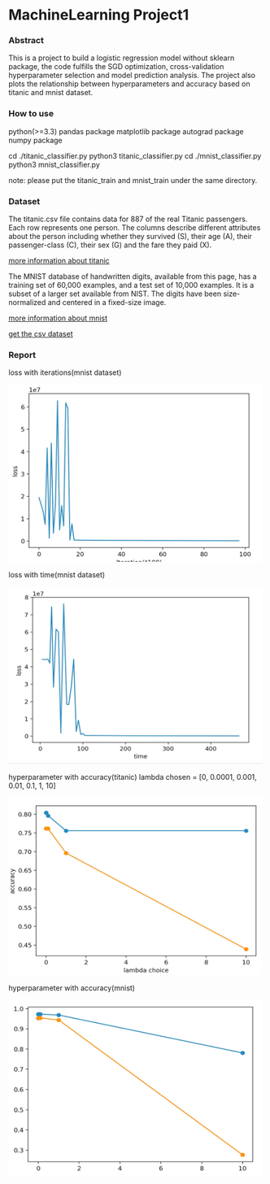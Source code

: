 # MachineLearning Project1

### Abstract 
This is a  project to build a logistic regression model without sklearn package, the code fulfills the SGD optimization, cross-validation hyperparameter selection and model prediction analysis. The project also plots the relationship between hyperparameters and accuracy based on titanic and mnist dataset.

### How to use
python(>=3.3)
pandas package 
matplotlib package
autograd package
numpy package

cd ./titanic_classifier.py
python3 titanic_classifier.py
cd ./mnist_classifier.py
python3 mnist_classifier.py

note: please put the titanic_train and mnist_train under the same directory.

### Dataset
The titanic.csv file contains data for 887 of the real Titanic passengers. Each row represents one person. The columns describe different attributes about the person including whether they survived (S), their age (A), their passenger-class (C), their sex (G) and the fare they paid (X).

[more information about titanic](http://web.stanford.edu/class/archive/cs/cs109/cs109.1166/problem12.html)

The MNIST database of handwritten digits, available from this page, has a training set of 60,000 examples, and a test set of 10,000 examples. It is a subset of a larger set available from NIST. The digits have been size-normalized and centered in a fixed-size image.

[more information about mnist](http://yann.lecun.com/exdb/mnist/)

[get the csv dataset](https://pjreddie.com/projects/mnist-in-csv/)

### Report
loss with iterations(mnist dataset)

<img src="project_picture/mnist_SGD_iteration.jpg" alt="alt text" width=500 height=350>

loss with time(mnist dataset)

<img src="project_picture/mnist_SGD_loss_time.jpg" alt="alt text" width=500 height=350>

hyperparameter with accuracy(titanic)
lambda chosen = [0, 0.0001, 0.001, 0.01, 0.1, 1, 10]

<img src="project_picture/accuracy-titanic.jpg" alt="alt text" width=500 height=350>

hyperparameter with accuracy(mnist)

<img src="project_picture/mnist_accuracy.jpg" alt="alt text" width=500 height=350>
